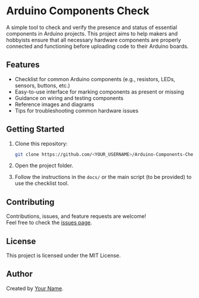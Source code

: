 # Arduino Components Check

A simple tool to check and verify the presence and status of essential components in Arduino projects. This project aims to help makers and hobbyists ensure that all necessary hardware components are properly connected and functioning before uploading code to their Arduino boards.

## Features

- Checklist for common Arduino components (e.g., resistors, LEDs, sensors, buttons, etc.)
- Easy-to-use interface for marking components as present or missing
- Guidance on wiring and testing components
- Reference images and diagrams
- Tips for troubleshooting common hardware issues

## Getting Started

1. Clone this repository:
   ```sh
   git clone https://github.com/<YOUR_USERNAME>/Arduino-Components-Check.git
   ```
2. Open the project folder.

3. Follow the instructions in the `docs/` or the main script (to be provided) to use the checklist tool.

## Contributing

Contributions, issues, and feature requests are welcome!  
Feel free to check the [issues page](https://github.com/avro1199/Arduino-Components-Check/issues).

## License

This project is licensed under the MIT License.

## Author

Created by [Your Name](https://github.com/avro1199).
